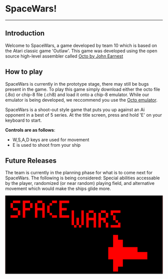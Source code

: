 # **SpaceWars!**
___
## Introduction
Welcome to SpaceWars, a game developed by team 10 which is based on the Atari classic game 'Outlaw'. This game was developed using the open source high-level assembler called [Octo by John Earnest](https://github.com/JohnEarnest/Octo)

## How to play
SpaceWars is currently in the prototype stage, there may still be bugs present in the game. To play this game simply download either the octo file (.8o) or chip-8 file (.ch8) and load it onto a chip-8 emulator. While our emulator is being developed, we reccommend you use the [Octo emulator](http://johnearnest.github.io/Octo/).

SpaceWars is a shoot-out style game that puts you up against an Ai opponent in a best of 5 series. At the title screen, press and hold 'E' on your keyboard to start.

**Controls are as follows**:
- W,S,A,D keys are used for movement
- E is used to shoot from your ship


## Future Releases
The team is currently in the planning phase for what is to come next for SpaceWars. The following is being considered: Special abilities accessable by the player, randomized (or near random) playing field, and alternative movement which would make the ships glide more.

![SpaceWars Title Screen](titlescreen.PNG)
